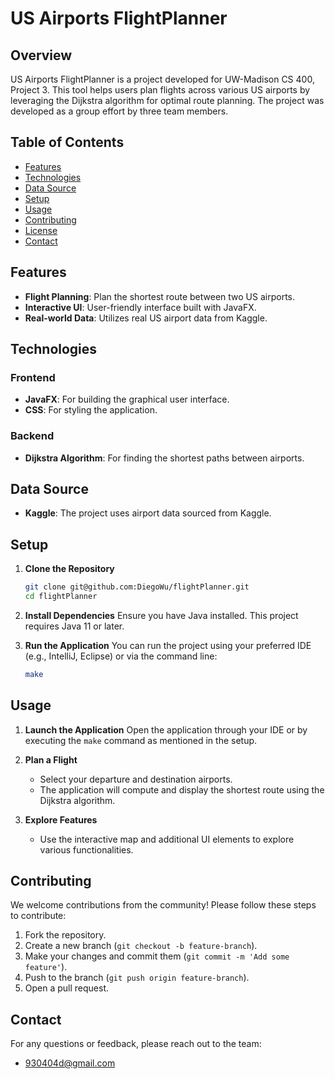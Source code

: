 # US Airports FlightPlanner

## Overview

US Airports FlightPlanner is a project developed for UW-Madison CS 400, Project 3. This tool helps users plan flights across various US airports by leveraging the Dijkstra algorithm for optimal route planning. The project was developed as a group effort by three team members.

## Table of Contents

- [Features](#features)
- [Technologies](#technologies)
- [Data Source](#data-source)
- [Setup](#setup)
- [Usage](#usage)
- [Contributing](#contributing)
- [License](#license)
- [Contact](#contact)

## Features

- **Flight Planning**: Plan the shortest route between two US airports.
- **Interactive UI**: User-friendly interface built with JavaFX.
- **Real-world Data**: Utilizes real US airport data from Kaggle.

## Technologies

### Frontend

- **JavaFX**: For building the graphical user interface.
- **CSS**: For styling the application.

### Backend

- **Dijkstra Algorithm**: For finding the shortest paths between airports.

## Data Source

- **Kaggle**: The project uses airport data sourced from Kaggle.

## Setup

1. **Clone the Repository**
    ```bash
    git clone git@github.com:DiegoWu/flightPlanner.git
    cd flightPlanner
    ```

2. **Install Dependencies**
    Ensure you have Java installed. This project requires Java 11 or later.

3. **Run the Application**
    You can run the project using your preferred IDE (e.g., IntelliJ, Eclipse) or via the command line:
    ```bash
    make
    ```

## Usage

1. **Launch the Application**
    Open the application through your IDE or by executing the `make` command as mentioned in the setup.

2. **Plan a Flight**
    - Select your departure and destination airports.
    - The application will compute and display the shortest route using the Dijkstra algorithm.

3. **Explore Features**
    - Use the interactive map and additional UI elements to explore various functionalities.

## Contributing

We welcome contributions from the community! Please follow these steps to contribute:

1. Fork the repository.
2. Create a new branch (`git checkout -b feature-branch`).
3. Make your changes and commit them (`git commit -m 'Add some feature'`).
4. Push to the branch (`git push origin feature-branch`).
5. Open a pull request.



## Contact

For any questions or feedback, please reach out to the team:

- 930404d@gmail.com
